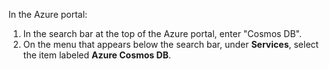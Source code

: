 In the Azure portal:

   1. In the search bar at the top of the Azure portal, enter "Cosmos DB".
   2. On the menu that appears below the search bar, under **Services**, select the item labeled **Azure Cosmos DB**.
